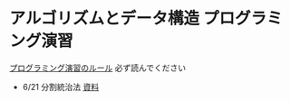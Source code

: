 # アルゴリズムとデータ構造 プログラミング演習

[プログラミング演習のルール](/RULES.md) 必ず読んでください

* 6/21 分割統治法 [資料](/0621/2016ad_0621.pdf)
